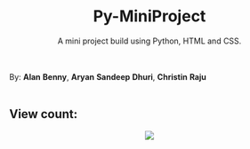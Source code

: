 <h1 align="center"> Py-MiniProject </h1>
  
<div align="center"> A mini project build using Python, HTML and CSS. </div> <br></br>

By: **Alan** **Benny**, **Aryan** **Sandeep** **Dhuri**, **Christin** **Raju** <br></br>


## View count:
<div align="center">
  <img src="https://profile-counter.glitch.me/Py-MiniProject/count.svg?"  />
</div>

###
